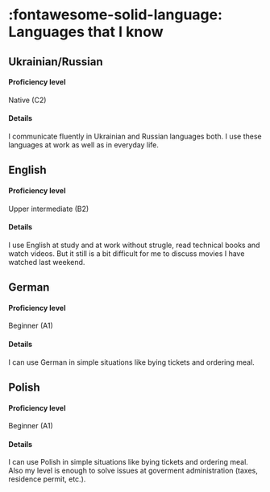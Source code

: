:fontawesome-solid-language: Languages that I know
==================================================

**Ukrainian/Russian**
---------------------
#### Proficiency level
Native (C2)
#### Details
I communicate fluently in Ukrainian and Russian languages both. I use these languages at work as well as in everyday life.

**English**
-----------
#### Proficiency level
Upper intermediate (B2)
#### Details
I use English at study and at work without strugle, read technical books and watch videos. But it still is a bit difficult for me to discuss movies I have watched last weekend.

**German**
----------
#### Proficiency level
Beginner (A1)
#### Details
I can use German in simple situations like bying tickets and ordering meal.

**Polish**
----------
#### Proficiency level
Beginner (A1)
#### Details
I can use Polish in simple situations like bying tickets and ordering meal. Also my level is enough to solve issues at goverment administration (taxes, residence permit, etc.).
